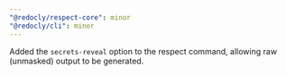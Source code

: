 ```yaml
---
"@redocly/respect-core": minor
"@redocly/cli": minor
---
```


Added the `secrets-reveal` option to the respect command, allowing raw (unmasked) output to be generated.
